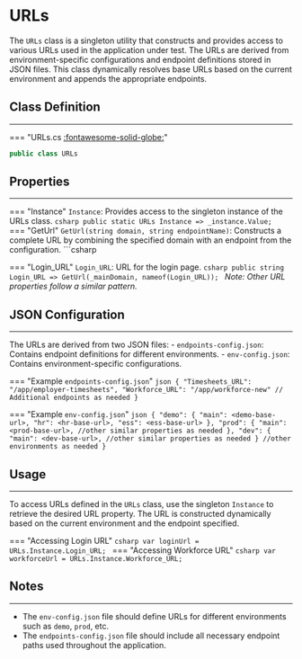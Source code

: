 # URLs

The `URLs` class is a singleton utility that constructs and provides access to various URLs used in the application under test. The URLs are derived from environment-specific configurations and endpoint definitions stored in JSON files. This class dynamically resolves base URLs based on the current environment and appends the appropriate endpoints.

## **Class Definition**

---

=== "URLs.cs [:fontawesome-solid-globe:](../../getting-started/conventions.md/#public)"
```csharp
public class URLs
```

## **Properties**

---

=== "Instance"
	`Instance`: Provides access to the singleton instance of the URLs class.
	```csharp
	public static URLs Instance => _instance.Value;
	```
=== "GetUrl"
	`GetUrl(string domain, string endpointName)`: Constructs a complete URL by combining the specified domain with an endpoint from the configuration.
	```csharp

=== "Login_URL"
	`Login_URL`: URL for the login page.
	```csharp
	public string Login_URL => GetUrl(_mainDomain, nameof(Login_URL));
	```
	_Note: Other URL properties follow a similar pattern._


## **JSON Configuration**

---

The URLs are derived from two JSON files:
	- `endpoints-config.json`: Contains endpoint definitions for different environments.
	- `env-config.json`: Contains environment-specific configurations.

=== "Example `endpoints-config.json`"
	```json
	{
		"Timesheets_URL": "/app/employer-timesheets",
	    "Workforce_URL": "/app/workforce-new"
		// Additional endpoints as needed
	}
	```

=== "Example `env-config.json`"
	```json
	{
		"demo": {
			"main": <demo-base-url>,
			"hr": <hr-base-url>,
			"ess": <ess-base-url>
		},
		"prod": {
			"main": <prod-base-url>,
			//other similar properties as needed
		},
		"dev": {
			"main": <dev-base-url>,
			//other similar properties as needed
		}
		//other environments as needed
	}
	```


## **Usage**

---

To access URLs defined in the `URLs` class, use the singleton `Instance` to retrieve the desired URL property. The URL is constructed dynamically based on the current environment and the endpoint specified.

=== "Accessing Login URL"
	```csharp
	var loginUrl = URLs.Instance.Login_URL;
	```
=== "Accessing Workforce URL"
	```csharp
	var workforceUrl = URLs.Instance.Workforce_URL;
	```

## **Notes**

---

- The `env-config.json` file should define URLs for different environments such as `demo`, `prod`, etc.
- The `endpoints-config.json` file should include all necessary endpoint paths used throughout the application.